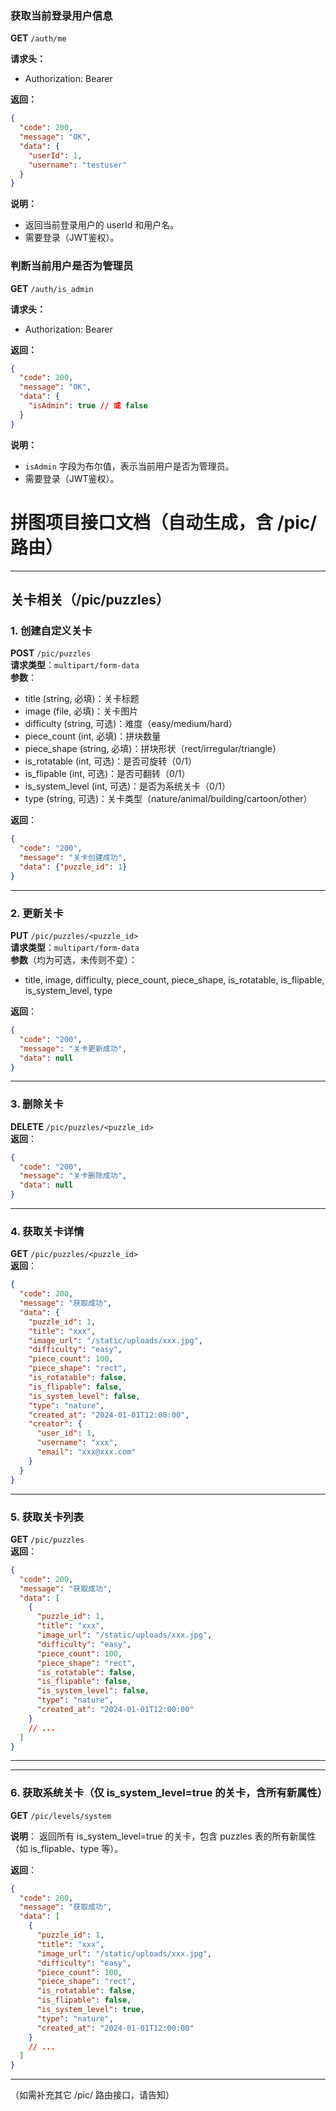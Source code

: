 ### 获取当前登录用户信息
**GET** `/auth/me`

**请求头：**
- Authorization: Bearer <token>

**返回：**
```json
{
  "code": 200,
  "message": "OK",
  "data": {
    "userId": 1,
    "username": "testuser"
  }
}
```

**说明：**
- 返回当前登录用户的 userId 和用户名。
- 需要登录（JWT鉴权）。
### 判断当前用户是否为管理员
**GET** `/auth/is_admin`

**请求头：**
- Authorization: Bearer <token>

**返回：**
```json
{
  "code": 200,
  "message": "OK",
  "data": {
    "isAdmin": true // 或 false
  }
}
```

**说明：**
- `isAdmin` 字段为布尔值，表示当前用户是否为管理员。
- 需要登录（JWT鉴权）。
# 拼图项目接口文档（自动生成，含 /pic/ 路由）

---

## 关卡相关（/pic/puzzles）

### 1. 创建自定义关卡  
**POST** `/pic/puzzles`  
**请求类型**：`multipart/form-data`  
**参数**：
- title (string, 必填)：关卡标题
- image (file, 必填)：关卡图片
- difficulty (string, 可选)：难度（easy/medium/hard）
- piece_count (int, 必填)：拼块数量
- piece_shape (string, 必填)：拼块形状（rect/irregular/triangle）
- is_rotatable (int, 可选)：是否可旋转（0/1）
- is_flipable (int, 可选)：是否可翻转（0/1）
- is_system_level (int, 可选)：是否为系统关卡（0/1）
- type (string, 可选)：关卡类型（nature/animal/building/cartoon/other）

**返回**：
```json
{
  "code": "200",
  "message": "关卡创建成功",
  "data": {"puzzle_id": 1}
}
```

---

### 2. 更新关卡  
**PUT** `/pic/puzzles/<puzzle_id>`  
**请求类型**：`multipart/form-data`  
**参数**（均为可选，未传则不变）：
- title, image, difficulty, piece_count, piece_shape, is_rotatable, is_flipable, is_system_level, type

**返回**：
```json
{
  "code": "200",
  "message": "关卡更新成功",
  "data": null
}
```

---

### 3. 删除关卡  
**DELETE** `/pic/puzzles/<puzzle_id>`  
**返回**：
```json
{
  "code": "200",
  "message": "关卡删除成功",
  "data": null
}
```

---

### 4. 获取关卡详情  
**GET** `/pic/puzzles/<puzzle_id>`  
**返回**：
```json
{
  "code": 200,
  "message": "获取成功",
  "data": {
    "puzzle_id": 1,
    "title": "xxx",
    "image_url": "/static/uploads/xxx.jpg",
    "difficulty": "easy",
    "piece_count": 100,
    "piece_shape": "rect",
    "is_rotatable": false,
    "is_flipable": false,
    "is_system_level": false,
    "type": "nature",
    "created_at": "2024-01-01T12:00:00",
    "creator": {
      "user_id": 1,
      "username": "xxx",
      "email": "xxx@xxx.com"
    }
  }
}
```

---

### 5. 获取关卡列表  
**GET** `/pic/puzzles`  
**返回**：
```json
{
  "code": 200,
  "message": "获取成功",
  "data": [
    {
      "puzzle_id": 1,
      "title": "xxx",
      "image_url": "/static/uploads/xxx.jpg",
      "difficulty": "easy",
      "piece_count": 100,
      "piece_shape": "rect",
      "is_rotatable": false,
      "is_flipable": false,
      "is_system_level": false,
      "type": "nature",
      "created_at": "2024-01-01T12:00:00"
    }
    // ...
  ]
}
```

---


---

### 6. 获取系统关卡（仅 is_system_level=true 的关卡，含所有新属性）
**GET** `/pic/levels/system`

**说明**：
返回所有 is_system_level=true 的关卡，包含 puzzles 表的所有新属性（如 is_flipable、type 等）。

**返回**：
```json
{
  "code": 200,
  "message": "获取成功",
  "data": [
    {
      "puzzle_id": 1,
      "title": "xxx",
      "image_url": "/static/uploads/xxx.jpg",
      "difficulty": "easy",
      "piece_count": 100,
      "piece_shape": "rect",
      "is_rotatable": false,
      "is_flipable": false,
      "is_system_level": true,
      "type": "nature",
      "created_at": "2024-01-01T12:00:00"
    }
    // ...
  ]
}
```

---

（如需补充其它 /pic/ 路由接口，请告知）



